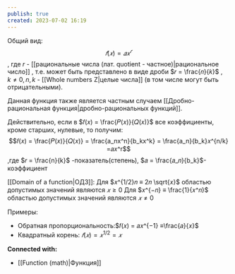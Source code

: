 ```yaml
---
publish: true
created: 2023-07-02 16:19
---
```


Общий вид: $$𝑓(𝑥) = 𝑎 𝑥^𝑟$$ 
, где $r$ - [[рациональные числа (лат. quotient - частное)|рациональное число]] , т.е. может быть представлено в виде дроби $𝑟 = \frac{𝑛}{𝑘}$ , $k≠ 0, n, k$ -  [[Whole numbers Z|целые числа]] (в том числе могут быть отрицательными). 

Данная функция также является частным случаем [[Дробно-рациональная функция|дробно-рациональных функций]].

Действительно, если в $𝑓(𝑥) = \frac{𝑃(𝑥)}{𝑄(𝑥)}$ все коэффициенты, кроме старших, нулевые, то получим:  
$$𝑓(𝑥) = \frac{𝑃(𝑥)}{𝑄(𝑥)} = \frac{a_nx^n}{b_kx^k} = \frac{a_n}{b_k}𝑥^{n/k} =𝑎𝑥^r$$ ,где $𝑟 = \frac{n}{k}$ -показатель(степень), $𝑎 = \frac{𝑎_𝑛}{b_k}$- коэффициент

[[Domain of a function|ОДЗ]]:
Для $𝑥^{1/2}𝑛 ≡ 2𝑛 \sqrt{𝑥}$ областью допустимых значений являются $𝑥 ≥ 0$ 
Для $𝑥^{−𝑛} ≡ \frac{1}{𝑥^𝑛}$ областью допустимых значений являются $𝑥 ≠ 0$


Примеры:
- Обратная пропорциональность:$𝑓(𝑥) = 𝑎𝑥^{−1} ≡\frac{𝑎}{𝑥}$
- Квадратный корень: $𝑓(𝑥) = 𝑥^{1/2} = 𝑥$




**Connected with:**
- [[Function (math)|Функция]]



